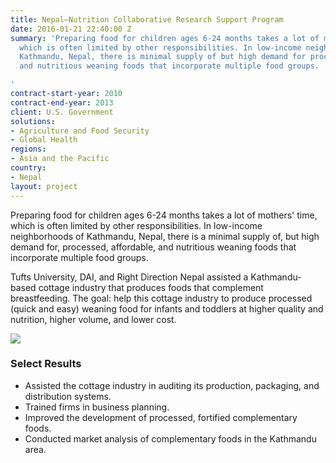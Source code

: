 ```yaml
---
title: Nepal—Nutrition Collaborative Research Support Program
date: 2016-01-21 22:40:00 Z
summary: 'Preparing food for children ages 6-24 months takes a lot of mothers'' time,
  which is often limited by other responsibilities. In low-income neighborhoods of
  Kathmandu, Nepal, there is minimal supply of but high demand for processed, affordable,
  and nutritious weaning foods that incorporate multiple food groups.

'
contract-start-year: 2010
contract-end-year: 2013
client: U.S. Government
solutions:
- Agriculture and Food Security
- Global Health
regions:
- Asia and the Pacific
country:
- Nepal
layout: project
---
```


Preparing food for children ages 6-24 months takes a lot of mothers' time, which is often limited by other responsibilities. In low-income neighborhoods of Kathmandu, Nepal, there is a minimal supply of, but high demand for, processed, affordable, and nutritious weaning foods that incorporate multiple food groups.

Tufts University, DAI, and Right Direction Nepal assisted a Kathmandu-based cottage industry that produces foods that complement breastfeeding. The goal: help this cottage industry to produce processed (quick and easy) weaning food for infants and toddlers at higher quality and nutrition, higher volume, and lower cost.

![][1]

### Select Results

* Assisted the cottage industry in auditing its production, packaging, and distribution systems.
* Trained firms in business planning.
* Improved the development of processed, fortified complementary foods.
* Conducted market analysis of complementary foods in the Kathmandu area.

[1]: https://assetify-dai.com/projects/NepalNutrition-CRSP2.gif
